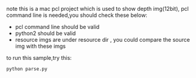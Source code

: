 note this is a mac pcl project which is used to show depth img(12bit), pcl command line is needed,you should check these below:

- pcl command line should be valid
- python2 should be valid
- resource imgs are under resource dir , you could compare the source img with these imgs

to run this sample,try this:
```
python parse.py
```
